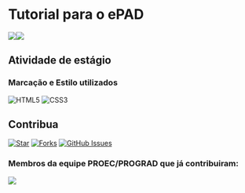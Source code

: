 # Tutorial para o ePAD
<img src="https://img.shields.io/github/languages/count/virginiaferreirz/tutorialEPad"><img src="https://img.shields.io/github/repo-size/virginiaferreirz/tutorialEPad">

## Atividade de estágio

### Marcação e Estilo utilizados
![HTML5](https://img.shields.io/badge/HTML5-E34F26?style=for-the-badge&logo=html5&logoColor=white) 
![CSS3](https://img.shields.io/badge/CSS3-1572B6?style=for-the-badge&logo=css3&logoColor=white)


## Contribua
[![Star](https://img.shields.io/github/stars/virginiaferreirz/tutorialEPad?style=social)](https://github.com/virginiaferreirz/tutorialEPad/stargazers)
[![Forks](https://img.shields.io/github/forks/virginiaferreirz/tutorialEPad?style=social)](https://github.com/virginiaferreirz/tutorialEPad/forks)
[![GitHub Issues](https://img.shields.io/github/issues/virginiaferreirz/tutorialEPad?style=social)](https://github.com/virginiaferreirz/tutorialEPad/issues/)

### Membros da equipe PROEC/PROGRAD que já contribuiram:
<a href="https://github.com/virginiaferreirz/tutorialEPad/graphs/contributors">
  <img src="https://contrib.rocks/image?repo=virginiaferreirz/tutorialEPad"/>
</a>
